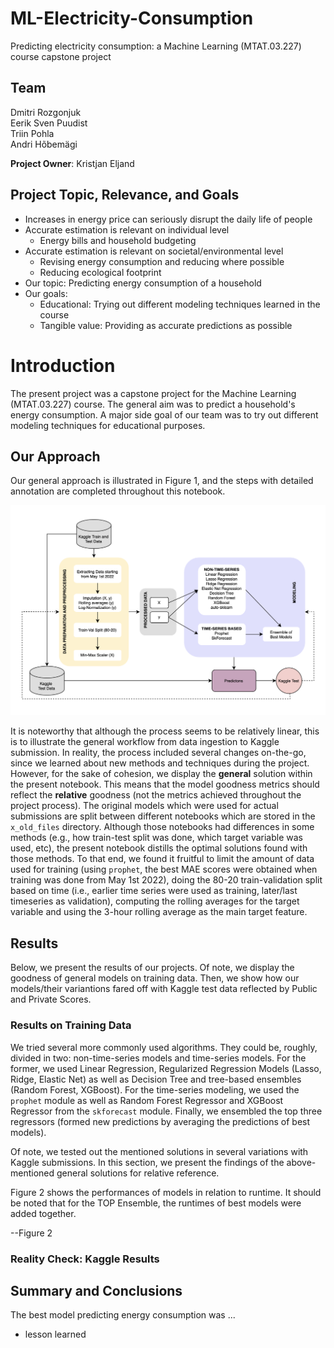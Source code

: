 # ML-Electricity-Consumption
Predicting electricity consumption: a Machine Learning (MTAT.03.227) course capstone project

## Team
Dmitri Rozgonjuk <br>
Eerik Sven Puudist <br>
Triin Pohla <br>
Andri Hõbemägi <br>

**Project Owner**: Kristjan Eljand

## Project Topic, Relevance, and Goals
- Increases in energy price can seriously disrupt the daily life of people
- Accurate estimation is relevant on individual level
  - Energy bills and household budgeting
- Accurate estimation is relevant on societal/environmental level
  - Revising energy consumption and reducing where possible
  - Reducing ecological footprint
- Our topic: Predicting energy consumption of a household
- Our goals:
  - Educational: Trying out different modeling techniques learned in the course
  - Tangible value: Providing as accurate predictions as possible

# Introduction
The present project was a capstone project for the Machine Learning (MTAT.03.227) course. The general aim was to predict a household's energy consumption. A major side goal of our team was to try out different modeling techniques for educational purposes.

## Our Approach
Our general approach is illustrated in Figure 1, and the steps with detailed annotation are completed throughout this notebook.

![Figure 1](https://github.com/qetdr/ML-Electricity-Consumption/blob/main/images/ML_project_workflow.png)

It is noteworthy that although the process seems to be relatively linear, this is to illustrate the general workflow from data ingestion to Kaggle submission. In reality, the process included several changes on-the-go, since we learned about new methods and techniques during the project. However, for the sake of cohesion, we display the **general** solution within the present notebook. This means that the model goodness metrics should reflect the **relative** goodness (not the metrics achieved throughout the project process). The original models which were used for actual submissions are split between different notebooks which are stored in the `x_old_files` directory. Although those notebooks had differences in some methods (e.g., how train-test split was done, which target variable was used, etc), the present notebook distills the optimal solutions found with those methods. To that end, we found it fruitful to limit the amount of data used for training (using `prophet`, the best MAE scores were obtained when training was done from May 1st 2022), doing the 80-20 train-validation split based on time (i.e., earlier time series were used as training, later/last timeseries as validation), computing the rolling averages for the target variable and using the 3-hour rolling average as the main target feature.

## Results
Below, we present the results of our projects. Of note, we display the goodness of general models on training data. Then, we show how our models/their variantions fared off with Kaggle test data reflected by Public and Private Scores.

### Results on Training Data
We tried several more commonly used algorithms. They could be, roughly, divided in two: non-time-series models and time-series models. For the former, we used Linear Regression, Regularized Regression Models (Lasso, Ridge, Elastic Net) as well as Decision Tree and tree-based ensembles (Random Forest, XGBoost). For the time-series modeling, we used the `prophet` module as well as Random Forest Regressor and XGBoost Regressor from the `skforecast` module. Finally, we ensembled the top three regressors (formed new predictions by averaging the predictions of best models).

Of note, we tested out the mentioned solutions in several variations with Kaggle submissions. In this section, we present the findings of the above-mentioned general solutions for relative reference.

Figure 2 shows the performances of models in relation to runtime. It should be noted that for the TOP Ensemble, the runtimes of best models were added together.

--Figure 2

### Reality Check: Kaggle Results



## Summary and Conclusions
The best model predicting energy consumption was ... 

- lesson learned



